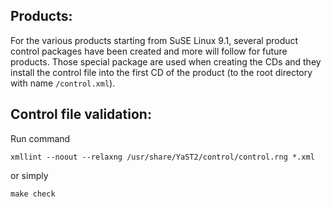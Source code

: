 Products:
---------

For the various products starting from SuSE Linux 9.1, several product
control packages have been created and more will follow for future
products. Those special package are used when creating the CDs and they
install the control file into the first CD of the product (to the
root directory with name `/control.xml`).


Control file validation:
------------------------

Run command

    xmllint --noout --relaxng /usr/share/YaST2/control/control.rng *.xml

or simply

    make check

